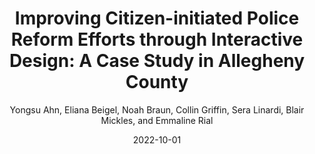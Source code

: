 ---
title: "Improving Citizen-initiated Police Reform Efforts through Interactive Design: A Case Study in Allegheny County"
collection: publications
permalink: /publication/p6-eaamo-2022
date: 2022-10-01
venue: 'ACM Conference on Equity and Access in Algorithms, Mechanisms, and Optimization (EAAMO 2022)'
author: 'Yongsu Ahn, Eliana Beigel, Noah Braun, Collin Griffin, Sera Linardi, Blair Mickles, and Emmaline Rial'
paperurl: 'http://academicpages.github.io/files/paper3.pdf'
websiteurl: 'https://www.grieftoaction.org/'
citation: 'Your Name, You. (2015). &quot;Paper Title Number 3.&quot; <i>Journal 1</i>. 1(3).'
---